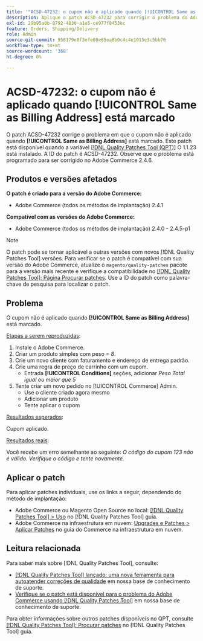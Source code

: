 ```yaml
---
title: '"ACSD-47232: o cupom não é aplicado quando [!UICONTROL Same as Billing Address] está marcado'''
description: Aplique o patch ACSD-47232 para corrigir o problema do Adobe Commerce em que o cupom não é aplicado quando [!UICONTROL Same as Billing Address] está marcado.
exl-id: 29b95a0b-8792-4830-a1e5-ce977f8453ec
feature: Orders, Shipping/Delivery
role: Admin
source-git-commit: 958179e0f3efe08e65ea8b0c4c4e1015e3c5bb76
workflow-type: tm+mt
source-wordcount: '368'
ht-degree: 0%

---
```


# ACSD-47232: o cupom não é aplicado quando [!UICONTROL Same as Billing Address] está marcado

O patch ACSD-47232 corrige o problema em que o cupom não é aplicado quando **[!UICONTROL Same as Billing Address]** está marcado. Este patch está disponível quando a variável [[!DNL Quality Patches Tool (QPT)]](/help/announcements/adobe-commerce-announcements/magento-quality-patches-released-new-tool-to-self-serve-quality-patches.md) O 1.1.23 está instalado. A ID do patch é ACSD-47232. Observe que o problema está programado para ser corrigido no Adobe Commerce 2.4.6.

## Produtos e versões afetados

**O patch é criado para a versão do Adobe Commerce:**

* Adobe Commerce (todos os métodos de implantação) 2.4.1

**Compatível com as versões do Adobe Commerce:**

* Adobe Commerce (todos os métodos de implantação) 2.4.0 - 2.4.5-p1

>[!NOTE]
>
>O patch pode se tornar aplicável a outras versões com novos [!DNL Quality Patches Tool] versões. Para verificar se o patch é compatível com sua versão do Adobe Commerce, atualize o `magento/quality-patches` pacote para a versão mais recente e verifique a compatibilidade no [[!DNL Quality Patches Tool]: Página Procurar patches](https://experienceleague.adobe.com/tools/commerce-quality-patches/index.html). Use a ID do patch como palavra-chave de pesquisa para localizar o patch.

## Problema

O cupom não é aplicado quando **[!UICONTROL Same as Billing Address]** está marcado.

<u>Etapas a serem reproduzidas</u>:

1. Instale o Adobe Commerce.
1. Criar um produto simples com peso = *8*.
1. Crie um novo cliente com faturamento e endereço de entrega padrão.
1. Crie uma regra de preço de carrinho com um cupom.
   * Entrada **[!UICONTROL Conditions]** seções, adicionar *Peso Total igual ou maior que 5*
1. Tente criar um novo pedido no [!UICONTROL Commerce] Admin.
   * Use o cliente criado agora mesmo
   * Adicionar um produto
   * Tente aplicar o cupom

<u>Resultados esperados</u>:

Cupom aplicado.

<u>Resultados reais</u>:

Você recebe um erro semelhante ao seguinte: *O código do cupom 123 não é válido. Verifique o código e tente novamente.*

## Aplicar o patch

Para aplicar patches individuais, use os links a seguir, dependendo do método de implantação:

* Adobe Commerce ou Magento Open Source no local: [[!DNL Quality Patches Tool] > Uso](https://experienceleague.adobe.com/docs/commerce-operations/tools/quality-patches-tool/usage.html) no [!DNL Quality Patches Tool] guia.
* Adobe Commerce na infraestrutura em nuvem: [Upgrades e Patches > Aplicar Patches](https://experienceleague.adobe.com/docs/commerce-cloud-service/user-guide/develop/upgrade/apply-patches.html) no guia do Commerce na infraestrutura em nuvem.

## Leitura relacionada

Para saber mais sobre [!DNL Quality Patches Tool], consulte:

* [[!DNL Quality Patches Tool] lançado: uma nova ferramenta para autoatender correções de qualidade](/help/announcements/adobe-commerce-announcements/magento-quality-patches-released-new-tool-to-self-serve-quality-patches.md) em nossa base de conhecimento de suporte.
* [Verifique se o patch está disponível para o problema do Adobe Commerce usando [!DNL Quality Patches Tool]](/help/support-tools/patches-available-in-qpt-tool/check-patch-for-magento-issue-with-magento-quality-patches.md) em nossa base de conhecimento de suporte.

Para obter informações sobre outros patches disponíveis no QPT, consulte [[!DNL Quality Patches Tool]: Procurar patches](https://experienceleague.adobe.com/tools/commerce-quality-patches/index.html) no [!DNL Quality Patches Tool] guia.

